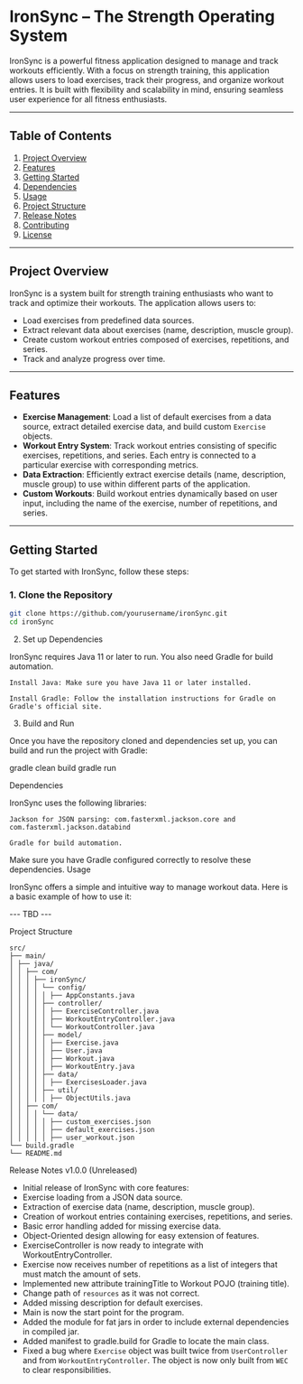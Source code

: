 # IronSync – The Strength Operating System

IronSync is a powerful fitness application designed to manage and track workouts efficiently. With a focus on strength training, this application allows users to load exercises, track their progress, and organize workout entries. It is built with flexibility and scalability in mind, ensuring seamless user experience for all fitness enthusiasts.

---

## Table of Contents

1. [Project Overview](#project-overview)
2. [Features](#features)
3. [Getting Started](#getting-started)
4. [Dependencies](#dependencies)
5. [Usage](#usage)
6. [Project Structure](#project-structure)
7. [Release Notes](#release-notes)
8. [Contributing](#contributing)
9. [License](#license)

---

## Project Overview

IronSync is a system built for strength training enthusiasts who want to track and optimize their workouts. The application allows users to:

- Load exercises from predefined data sources.
- Extract relevant data about exercises (name, description, muscle group).
- Create custom workout entries composed of exercises, repetitions, and series.
- Track and analyze progress over time.

---

## Features

- **Exercise Management**: Load a list of default exercises from a data source, extract detailed exercise data, and build custom `Exercise` objects.
- **Workout Entry System**: Track workout entries consisting of specific exercises, repetitions, and series. Each entry is connected to a particular exercise with corresponding metrics.
- **Data Extraction**: Efficiently extract exercise details (name, description, muscle group) to use within different parts of the application.
- **Custom Workouts**: Build workout entries dynamically based on user input, including the name of the exercise, number of repetitions, and series.

---

## Getting Started

To get started with IronSync, follow these steps:

### 1. Clone the Repository

```bash
git clone https://github.com/yourusername/ironSync.git
cd ironSync
```

2. Set up Dependencies

IronSync requires Java 11 or later to run. You also need Gradle for build automation.

    Install Java: Make sure you have Java 11 or later installed.

    Install Gradle: Follow the installation instructions for Gradle on Gradle's official site.

3. Build and Run

Once you have the repository cloned and dependencies set up, you can build and run the project with Gradle:

gradle clean build
gradle run

Dependencies

IronSync uses the following libraries:

    Jackson for JSON parsing: com.fasterxml.jackson.core and com.fasterxml.jackson.databind

    Gradle for build automation.

Make sure you have Gradle configured correctly to resolve these dependencies.
Usage

IronSync offers a simple and intuitive way to manage workout data. Here is a basic example of how to use it:

--- TBD ---

Project Structure

```text
src/
├── main/
│ ├── java/
│ │ ├── com/
│ │ │ ├── ironSync/
│ │ │ │ └── config/
│ │ │ │ │ ├── AppConstants.java
│ │ │ │ ├── controller/
│ │ │ │ │ ├── ExerciseController.java
│ │ │ │ │ ├── WorkoutEntryController.java
│ │ │ │ │ └── WorkoutController.java
│ │ │ │ ├── model/
│ │ │ │ │ ├── Exercise.java
│ │ │ │ │ ├── User.java
│ │ │ │ │ ├── Workout.java
│ │ │ │ │ ├── WorkoutEntry.java
│ │ │ │ ├── data/
│ │ │ │ │ ├── ExercisesLoader.java
│ │ │ │ ├── util/
│ │ │ │ │ ├── ObjectUtils.java
│ │ ├── com/
│ │ │ │ └── data/
│ │ │ │ │ ├── custom_exercises.json
│ │ │ │ │ ├── default_exercises.json
│ │ │ │ │ ├── user_workout.json
└── build.gradle
└── README.md
```

Release Notes
v1.0.0 (Unreleased)

- Initial release of IronSync with core features:
- Exercise loading from a JSON data source.
- Extraction of exercise data (name, description, muscle group).
- Creation of workout entries containing exercises, repetitions, and series.
- Basic error handling added for missing exercise data.
- Object-Oriented design allowing for easy extension of features.
- ExerciseController is now ready to integrate with WorkoutEntryController.
- Exercise now receives number of repetitions as a list of integers that must match the amount of sets.
- Implemented new attribute trainingTitle to Workout POJO (training title).
- Change path of `resources` as it was not correct.
- Added missing description for default exercises.
- Main is now the start point for the program.
- Added the module for fat jars in order to include external dependencies in compiled jar.
- Added manifest to gradle.build for Gradle to locate the main class.
- Fixed a bug where `Exercise` object was built twice from `UserController` and from `WorkoutEntryController`. The object is now only built from `WEC` to clear responsibilities.
